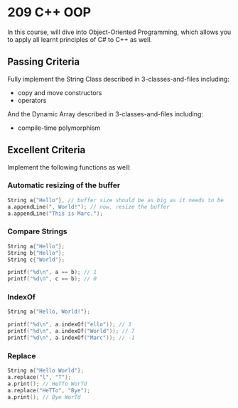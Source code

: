 # 209 C++ OOP

In this course, will dive into Object-Oriented Programming, which allows you to apply all learnt principles of C# to C++ as well.

## Passing Criteria
Fully implement the String Class described in 3-classes-and-files including:
- copy and move constructors
- operators

And the Dynamic Array described in 3-classes-and-files including:
- compile-time polymorphism

## Excellent Criteria
Implement the following functions as well:

### Automatic resizing of the buffer

```cpp
String a{"Hello"}, // buffer size should be as big as it needs to be
a.appendLine(", World!"); // now, resize the buffer
a.appendLine("This is Marc.");
```

### Compare Strings

```cpp
String a{"Hello"};
String b{"Hello"};
String c{"World"};

printf("%d\n", a == b); // 1
printf("%d\n", c == b); // 0
```

### IndexOf

```cpp
String a{"Hello, World!"};

printf("%d\n", a.indexOf("ello")); // 1
printf("%d\n", a.indexOf("World")); // 7
printf("%d\n", a.indexOf("Marc")); // -1
```

### Replace

```cpp
String a{"Hello World"};
a.replace("l", "T");
a.print(); // HeTTo WorTd
a.replace("HeTTo", "Bye");
a.print(); // Bye WorTd
```